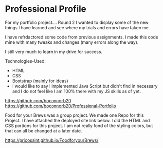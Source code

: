 # Professional Profile

For my portfolio project.... Round 2 I wanted to display some of the new things I have learned and see where my trials and errors have taken me.  

I have refrdactored some code from previous assignments. I made this code mine with many tweaks and changes (many errors along the way).

I still very much to learn in my drive for success. 

Technologies-Used: 
- HTML
- CSS
- Bootstrap (mainly for ideas)
- I would like to say I implemented Java Script but didn't find in necessary and I do not feel like I am 100% there with my JS skills as of yet. 

https://github.com/boconnorb20
https://github.com/boconnorb20/Professional-Portfolio

Food for your Brews was a group project. We made one Repo for this Project. I have attached the deployed site link below. I did the HTML and CSS portions for this project. I am not really fond of the styling colors, but that can all be changed at a later date. 

https://pricosaint.github.io/FoodforyourBrews/

